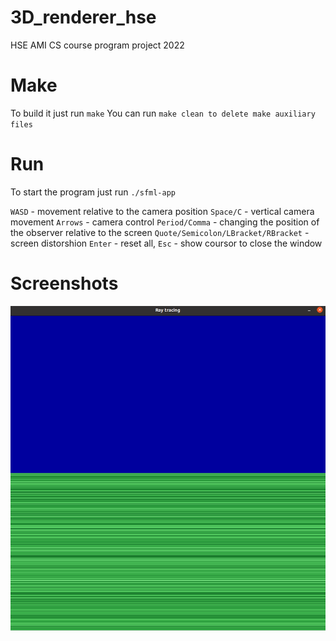 # 3D_renderer_hse

HSE AMI CS course program project 2022


# Make
To build it just run ``make``
You can run ``make clean to delete make auxiliary files``

# Run
To start the program just run ``./sfml-app``


``WASD`` - movement relative to the camera position
``Space/C`` - vertical camera movement
``Arrows`` - camera control
``Period/Comma`` - changing the position of the observer relative to the screen 
``Quote/Semicolon/LBracket/RBracket`` - screen distorshion
``Enter`` - reset all,
``Esc`` - show coursor to close the window

# Screenshots

![Screenshot1](screenshots/screenshot1.png)
